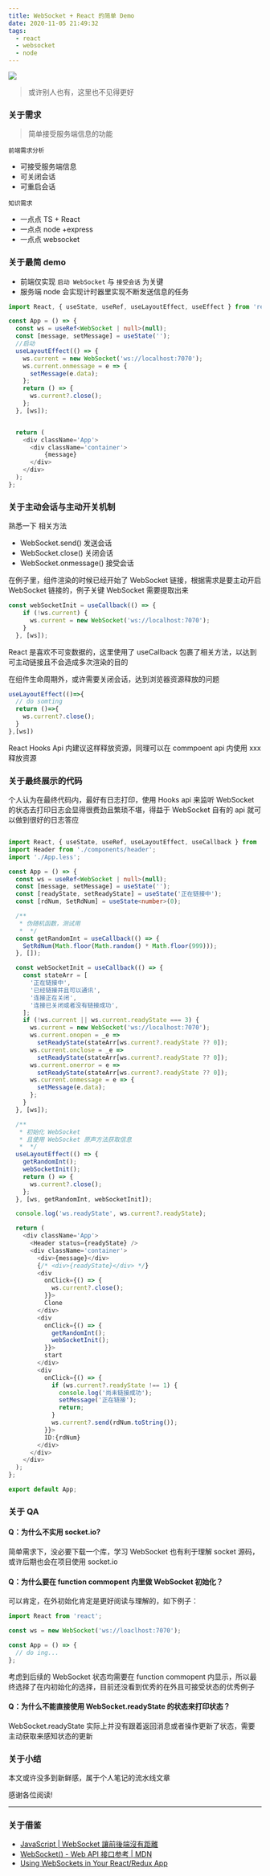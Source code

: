 ```yaml
---
title: WebSocket + React 的简单 Demo
date: 2020-11-05 21:49:32
tags:
  - react
  - websocket
  - node
---
```


![](/images/newWebSocket.png)

> 或许别人也有，这里也不见得更好

<!-- more -->

### 关于需求

> 简单接受服务端信息的功能

`前端需求分析`

- 可接受服务端信息
- 可关闭会话
- 可重启会话

`知识需求`

- 一点点 TS + React
- 一点点 node +express
- 一点点 websocket

### 关于最简 demo

- 前端仅实现 `启动 WebSocket` 与 `接受会话` 为关键
- 服务端 node 会实现计时器里实现不断发送信息的任务

```Typescript
import React, { useState, useRef, useLayoutEffect, useEffect } from 'react';

const App = () => {
  const ws = useRef<WebSocket | null>(null);
  const [message, setMessage] = useState('');
  //启动
  useLayoutEffect(() => {
    ws.current = new WebSocket('ws://localhost:7070');
    ws.current.onmessage = e => {
      setMessage(e.data);
    };
    return () => {
      ws.current?.close();
    };
  }, [ws]);


  return (
    <div className='App'>
      <div className='container'>
          {message}
      </div>
    </div>
  );
};
```

### 关于主动会话与主动开关机制

熟悉一下 相关方法

- WebSocket.send() 发送会话
- WebSocket.close() 关闭会话
- WebSocket.onmessage() 接受会话

在例子里，组件渲染的时候已经开始了 WebSocket 链接，根据需求是要主动开启 WebSocket 链接的，例子关键 WebSocket 需要提取出来

```TypeScript
const webSocketInit = useCallback(() => {
    if (!ws.current) {
      ws.current = new WebSocket('ws://localhost:7070');
    }
  }, [ws]);
```

React 是喜欢不可变数据的，这里使用了 useCallback 包裹了相关方法，以达到可主动链接且不会造成多次渲染的目的

在组件生命周期外，或许需要关闭会话，达到浏览器资源释放的问题

```TypeScript
useLayoutEffect(()=>{
  // do somting
  return ()=>{
    ws.current?.close();
  }
},[ws])
```

React Hooks Api 内建议这样释放资源，同理可以在 commpoent api 内使用 xxx 释放资源

### 关于最终展示的代码

个人认为在最终代码内，最好有日志打印，使用 Hooks api 来监听 WebSocket 的状态去打印日志会显得很费劲且繁琐不堪，得益于 WebSocket 自有的 api 就可以做到很好的日志答应

```TypeScript

import React, { useState, useRef, useLayoutEffect, useCallback } from 'react';
import Header from './components/header';
import './App.less';

const App = () => {
  const ws = useRef<WebSocket | null>(null);
  const [message, setMessage] = useState('');
  const [readyState, setReadyState] = useState('正在链接中');
  const [rdNum, SetRdNum] = useState<number>(0);

  /**
   * 伪随机函数，测试用
   *  */
  const getRandomInt = useCallback(() => {
    SetRdNum(Math.floor(Math.random() * Math.floor(999)));
  }, []);

  const webSocketInit = useCallback(() => {
    const stateArr = [
      '正在链接中',
      '已经链接并且可以通讯',
      '连接正在关闭',
      '连接已关闭或者没有链接成功',
    ];
    if (!ws.current || ws.current.readyState === 3) {
      ws.current = new WebSocket('ws://localhost:7070');
      ws.current.onopen = _e =>
        setReadyState(stateArr[ws.current?.readyState ?? 0]);
      ws.current.onclose = _e =>
        setReadyState(stateArr[ws.current?.readyState ?? 0]);
      ws.current.onerror = e =>
        setReadyState(stateArr[ws.current?.readyState ?? 0]);
      ws.current.onmessage = e => {
        setMessage(e.data);
      };
    }
  }, [ws]);

  /**
   * 初始化 WebSocket
   * 且使用 WebSocket 原声方法获取信息
   *  */
  useLayoutEffect(() => {
    getRandomInt();
    webSocketInit();
    return () => {
      ws.current?.close();
    };
  }, [ws, getRandomInt, webSocketInit]);

  console.log('ws.readyState', ws.current?.readyState);

  return (
    <div className='App'>
      <Header status={readyState} />
      <div className='container'>
        <div>{message}</div>
        {/* <div>{readyState}</div> */}
        <div
          onClick={() => {
            ws.current?.close();
          }}>
          Clone
        </div>
        <div
          onClick={() => {
            getRandomInt();
            webSocketInit();
          }}>
          start
        </div>
        <div
          onClick={() => {
            if (ws.current?.readyState !== 1) {
              console.log('尚未链接成功');
              setMessage('正在链接');
              return;
            }
            ws.current?.send(rdNum.toString());
          }}>
          ID:{rdNum}
        </div>
      </div>
    </div>
  );
};

export default App;
```

### 关于 QA

#### Q：为什么不实用 socket.io?

简单需求下，没必要下载一个库，学习 WebSocket 也有利于理解 socket 源码，或许后期也会在项目使用 socket.io

#### Q：为什么要在 function commopent 内里做 WebSocket 初始化？

可以肯定，在外初始化肯定是更好阅读与理解的，如下例子：

```TypeScript
import React from 'react';

const ws = new WebSocket('ws://loaclhost:7070');

const App = () => {
  // do ing...
};
```

考虑到后续的 WebSocket 状态均需要在 function commopent 内显示，所以最终选择了在内初始化的选择，目前还没看到优秀的在外且可接受状态的优秀例子

#### Q：为什么不能直接使用 WebSocket.readyState 的状态来打印状态？

WebSocket.readyState 实际上并没有跟着返回消息或者操作更新了状态，需要主动获取来感知状态的更新

### 关于小结

本文或许没多到新鲜感，属于个人笔记的流水线文章

感谢各位阅读!

---

### 关于借鉴

- [JavaScript | WebSocket 讓前後端沒有距離](https://medium.com/enjoy-life-enjoy-coding/javascript-websocket-%E8%AE%93%E5%89%8D%E5%BE%8C%E7%AB%AF%E6%B2%92%E6%9C%89%E8%B7%9D%E9%9B%A2-34536c333e1b)
- [WebSocket() - Web API 接口参考 | MDN](https://developer.mozilla.org/zh-CN/docs/Web/API/WebSocket/WebSocket)
- [Using WebSockets in Your React/Redux App](https://www.pluralsight.com/guides/using-web-sockets-in-your-reactredux-app)
